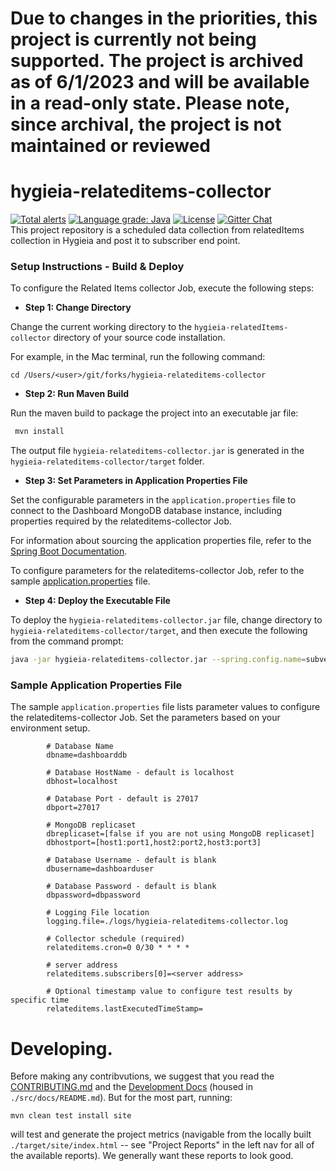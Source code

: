 # Due to changes in the priorities, this project is currently not being supported. The project is archived as of 6/1/2023 and will be available in a read-only state. Please note, since archival, the project is not maintained or reviewed 
# hygieia-relateditems-collector
[![Total alerts](https://img.shields.io/lgtm/alerts/g/Hygieia/hygieia-relateditems-collector.svg?logo=lgtm&logoWidth=18)](https://lgtm.com/projects/g/Hygieia/hygieia-relateditems-collector/alerts/)
[![Language grade: Java](https://img.shields.io/lgtm/grade/java/g/Hygieia/hygieia-relateditems-collector.svg?logo=lgtm&logoWidth=18)](https://lgtm.com/projects/g/Hygieia/hygieia-relateditems-collector/context:java)
[![License](https://img.shields.io/badge/license-Apache%202-blue.svg)](https://www.apache.org/licenses/LICENSE-2.0)
[![Gitter Chat](https://badges.gitter.im/Join%20Chat.svg)](https://www.apache.org/licenses/LICENSE-2.0)
<br>This project repository is a scheduled data collection from relatedItems collection in Hygieia and post it to subscriber end point.

### Setup Instructions - Build & Deploy

To configure the Related Items collector Job, execute the following steps:

*   **Step 1: Change Directory**

Change the current working directory to the `hygieia-relatedItems-collector` directory of your source code installation.

For example, in the Mac terminal, run the following command:

```
cd /Users/<user>/git/forks/hygieia-relateditems-collector
```

*   **Step 2: Run Maven Build**

Run the maven build to package the project into an executable jar file:

```bash
 mvn install
```

The output file `hygieia-relateditems-collector.jar` is generated in the `hygieia-relateditems-collector/target` folder.

*   **Step 3: Set Parameters in Application Properties File**

Set the configurable parameters in the `application.properties` file to connect to the Dashboard MongoDB database instance, including properties required by the relateditems-collector Job.

For information about sourcing the application properties file, refer to the [Spring Boot Documentation](http://docs.spring.io/spring-boot/docs/current-SNAPSHOT/reference/htmlsingle/#boot-features-external-config-application-property-files).

To configure parameters for the relateditems-collector Job, refer to the sample [application.properties](#sample-application-properties-file) file.

*   **Step 4: Deploy the Executable File**

To deploy the `hygieia-relateditems-collector.jar` file, change directory to `hygieia-relateditems-collector/target`, and then execute the following from the command prompt:

```bash
java -jar hygieia-relateditems-collector.jar --spring.config.name=subversion --spring.config.location=[path to application.properties file]
```

### Sample Application Properties File

The sample `application.properties` file lists parameter values to configure the relateditems-collector Job. Set the parameters based on your environment setup.

```properties
		# Database Name
		dbname=dashboarddb

		# Database HostName - default is localhost
		dbhost=localhost

		# Database Port - default is 27017
		dbport=27017

		# MongoDB replicaset
		dbreplicaset=[false if you are not using MongoDB replicaset]
		dbhostport=[host1:port1,host2:port2,host3:port3]

		# Database Username - default is blank
		dbusername=dashboarduser

		# Database Password - default is blank
		dbpassword=dbpassword

		# Logging File location
		logging.file=./logs/hygieia-relateditems-collector.log

		# Collector schedule (required)
		relateditems.cron=0 0/30 * * * *

		# server address
		relateditems.subscribers[0]=<server address>

		# Optional timestamp value to configure test results by specific time
		relateditems.lastExecutedTimeStamp=
```

# Developing.

Before making any contribvutions, we suggest that you read the [CONTRIBUTING.md](CONTRIBUTING.md) and the 
[Development Docs](./src) (housed in `./src/docs/README.md`). But for the most part, running:

```
mvn clean test install site
``` 

will test and generate the project metrics (navigable from the locally built `./target/site/index.html` 
-- see "Project Reports" in the left nav for all of the available reports). We generally want these 
reports to look good.


